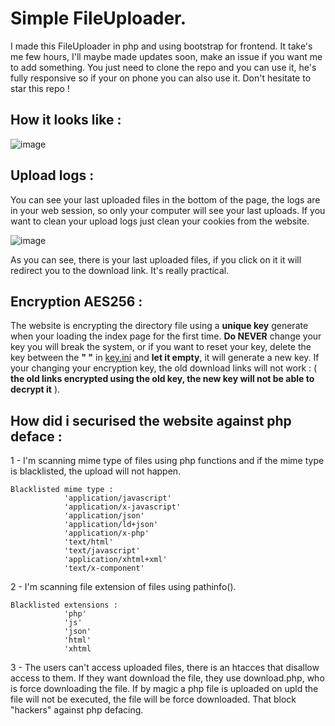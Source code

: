 # Simple FileUploader.
I made this FileUploader in php and using bootstrap for frontend. It take's me few hours, I'll maybe made updates soon, make an issue if you want me to add something. You just need to clone the repo and you can use it, he's fully responsive so if your on phone you can also use it. Don't hesitate to star this repo !

## How it looks like :

![image](https://user-images.githubusercontent.com/45340378/54475564-eae45100-47f2-11e9-8069-3edbf40eedc6.png)

## Upload logs :

You can see your last uploaded files in the bottom of the page, the logs are in your web session, so only your computer will see your last uploads. If you want to clean your upload logs just clean your cookies from the website.

![image](https://user-images.githubusercontent.com/45340378/54475597-3139b000-47f3-11e9-8721-dad86e10ed14.png)

As you can see, there is your last uploaded files, if you click on it it will redirect you to the download link. It's really practical.

## Encryption AES256 :

The website is encrypting the directory file using a **unique key** generate when your loading the index page for the first time. **Do NEVER** change your key you will break the system, or if you want to reset your key, delete the key between the **" "** in [key.ini](upld/encryption/key.ini) and **let it empty**, it will generate a new key. If your changing your encryption key, the old download links will not work : ( **the old links encrypted using the old key, the new key will not be able to decrypt it** ).

## How did i securised the website against php deface :

1 - I'm scanning mime type of files using php functions and if the mime type is blacklisted, the upload will not happen.
```
Blacklisted mime type :
            'application/javascript'
            'application/x-javascript'
            'application/json'
            'application/ld+json'
            'application/x-php'
            'text/html'
            'text/javascript'
            'application/xhtml+xml'
            'text/x-component'
```
2 - I'm scanning file extension of files using pathinfo().
```
Blacklisted extensions :
            'php'
            'js'
            'json'
            'html'
            'xhtml
```
3 - The users can't access uploaded files, there is an htacces that disallow access to them. If they want download the file, they use download.php, who is force downloading the file. If by magic a php file is uploaded on upld the file will not be executed, the file will be force downloaded. That block "hackers" against php defacing.
